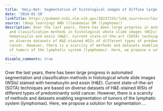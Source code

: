 ```yaml
---
title: 'HoLy-Net: Segmentation of histological images of diffuse large B-cell lymphoma'
date: '2024-01-18'
linkTitle: https://pubmed.ncbi.nlm.nih.gov/38237235/?utm_source=curl&utm_medium=rss&utm_campaign=pubmed-2&utm_content=1byXLWG-5Hn0_qdLgZYpDfLA2UWGhGNgZGereuo1rJN2aoAQXP&fc=20220814223158&ff=20240119170722&v=2.18.0
source: (deep learning) AND ((leukemia) OR (lymphoma))
description: Over the last years, there has been large progress in automated segmentation
  and classification methods in histological whole slide images (WSIs) stained with
  hematoxylin and eosin (H&E). Current state-of-the-art (SOTA) techniques are based
  on diverse datasets of H&E-stained WSIs of different types of predominantly solid
  cancer. However, there is a scarcity of methods and datasets enabling segmentation
  of tumors of the lymphatic system (lymphomas). Here, we propose a solution for segmentation
  ...
disable_comments: true
---
```

Over the last years, there has been large progress in automated segmentation and classification methods in histological whole slide images (WSIs) stained with hematoxylin and eosin (H&E). Current state-of-the-art (SOTA) techniques are based on diverse datasets of H&E-stained WSIs of different types of predominantly solid cancer. However, there is a scarcity of methods and datasets enabling segmentation of tumors of the lymphatic system (lymphomas). Here, we propose a solution for segmentation ...